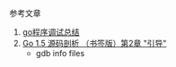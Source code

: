 参考文章

1. [go程序调试总结](http://blog.rootk.com/post/use-gdb-with-golang.html)
2. [Go 1.5 源码剖析 （书签版）第2章 "引导"]()
    - gdb info files

